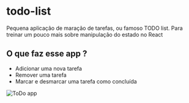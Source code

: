 # todo-list
Pequena aplicação de maração de tarefas, ou famoso TODO list.  Para treinar um pouco mais sobre manipulação do estado no React


## O que faz esse app ?

- Adicionar uma nova tarefa
- Remover uma tarefa
- Marcar e desmarcar uma tarefa como concluída

![ToDo app ](https://j.gifs.com/08R2QV.gif)
